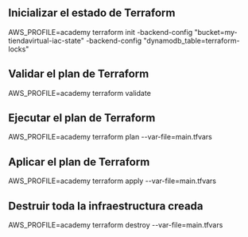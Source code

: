 ## Inicializar el estado de Terraform

AWS_PROFILE=academy terraform init -backend-config "bucket=my-tiendavirtual-iac-state" -backend-config "dynamodb_table=terraform-locks"

## Validar el plan de Terraform

AWS_PROFILE=academy terraform validate

## Ejecutar el plan de Terraform

AWS_PROFILE=academy terraform plan --var-file=main.tfvars

## Aplicar el plan de Terraform

AWS_PROFILE=academy terraform apply --var-file=main.tfvars

## Destruir toda la infraestructura creada

AWS_PROFILE=academy terraform destroy --var-file=main.tfvars